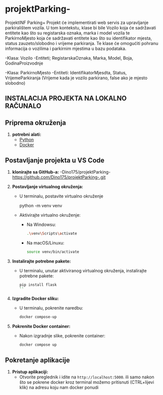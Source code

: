 # projektParking-
ProjektINF
Parking+ Projekt će implementirati web servis za upravljanje parkiralištem vozila. U tom kontekstu, klase bi bile Vozilo koja će sadržavati entitete kao što su registarska oznaka, marka i model vozila te ParkirnoMjesto koja će sadržavati entitete kao što su identifikator mjesta, status zauzeto/slobodno i vrijeme parkiranja. Te klase će omogućiti pohranu informacija o vozilima i parkirnim mjestima u bazu podataka.

-Klasa: Vozilo
-Entiteti; RegistarskaOznaka, Marka, Model, Boja, GodinaProizvodnje


-Klasa: ParkirnoMjesto
-Entiteti: IdentifikatorMjesdta, Status, VrijemeParkiranja (Vrijeme kada je vozilo parkirano, false ako je mjesto slobodno)

## INSTALACIJA PROJEKTA NA LOKALNO RAČUNALO
## Priprema okruženja

1. **potrebni alati:**
   - [Python](https://www.python.org/downloads/)
   - [Docker](https://www.docker.com/products/docker-desktop/)

## Postavljanje projekta u VS Code

1. **klonirajte sa GitHub-a:**
   -Dino175/projektParking- https://github.com/Dino175/projektParking-.git

2. **Postavljanje virtualnog okruženja:**
   - U terminalu, postavite virtualno okruženje

     python -m venv venv

   - Aktivirajte virtualno okruženje:
     - Na Windowsu:
       ```sh
       .\venv\Scripts\activate
       ```
     - Na macOS/Linuxu:
       ```sh
       source venv/bin/activate
       ```

3. **Instalirajte potrebne pakete:**
   - U terminalu, unutar aktiviranog virtualnog okruženja, instalirajte potrebne pakete:
     ```sh
     pip install flask
     ``


3. **Izgradite Docker sliku:**
   - U terminalu, pokrenite naredbu:
     ```sh
     docker compose-up
     ```

4. **Pokrenite Docker container:**
   - Nakon izgradnje slike, pokrenite container:
     ```sh
     docker compose up
     ```

## Pokretanje aplikacije

1. **Pristup aplikaciji:**
   - Otvorite preglednik i idite na `http://localhost:5000`. ili samo nakon što se pokrene docker kroz terminal možemo pritisnuti (CTRL+lijevi klik) na adresu koju nam docker ponudi

